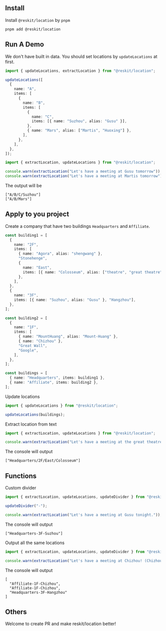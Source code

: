 ## Install

Install `@reskit/location` by `pnpm`

```shell
pnpm add @reskit/location
```

## Run A Demo

We don't have built in data.
You should set locations by `updateLocations` at first.

```typescript
import { updateLocations, extractLocation } from "@reskit/location";

updateLocations([
  {
    name: "A",
    items: [
      {
        name: "B",
        items: [
          {
            name: "C",
            items: [{ name: "Suzhou", alias: "Gusu" }],
          },
          { name: "Mars", alias: ["Martis", "Huoxing"] },
        ],
      },
    ],
  },
]);
```

```typescript
import { extractLocation, updateLocations } from "@reskit/location";

console.warn(extractLocation("Let's have a meeting at Gusu tomorrow"));
console.warn(extractLocation("Let's have a meeting at Martis tomorrow"));
```

The output will be

```text
["A/B/C/Suzhou"]
["A/B/Mars"]
```

## Apply to you project

Create a company that have two buildings `Headquarters` and `Affiliate`.

```typescript
const building1 = [
  {
    name: "2F",
    items: [
      { name: "Agora", alias: "shengwang" },
      "Stonehenge",
      {
        name: "East",
        items: [{ name: "Colosseum", alias: ["theatre", "great theatre"] }],
      },
    ],
  },
  {
    name: "3F",
    items: [{ name: "Suzhou", alias: "Gusu" }, "Hangzhou"],
  },
];

const building2 = [
  {
    name: "1F",
    items: [
      { name: "MountHuang", alias: "Mount-Huang" },
      { name: "Chizhou" },
      "Great Wall",
      "Google",
    ],
  },
];

const buildings = [
  { name: "Headquarters", items: building1 },
  { name: "Affiliate", items: building2 },
];
```

Update locations

```typescript
import { updateLocations } from "@reskit/location";

updateLocations(buildings);
```

Extract location from text

```typescript
import { extractLocation, updateLocations } from "@reskit/location";

console.warn(extractLocation("Let's have a meeting at the great theatre tonight."));
```

The console will output

```text
["Headquarters/2F/East/Colosseum"]
```

## Functions

Custom divider

```typescript
import { extractLocation, updateLocations, updateDivider } from "@reskit/location";

updateDivider("-");

console.warn(extractLocation("Let's have a meeting at Gusu tonight."));
```

The console will output

```text
["Headquarters-3F-Suzhou"]
```

Output all the same locations

```typescript
import { extractLocation, updateLocations, updateDivider } from "@reskit/location";

console.warn(extractLocation("Let's have a meeting at Chizhou! (Chizhou not Hangzhou!).", false));
```

The console will output

```text
[
  "Affiliate-1F-Chizhou",
  "Affiliate-1F-Chizhou",
  "Headquarters-3F-Hangzhou"
]
```

## Others

Welcome to create PR and make reskit/location better!

